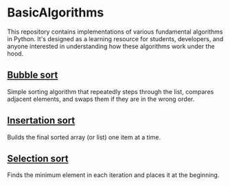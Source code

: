 # BasicAlgorithms
 This repository contains implementations of various fundamental algorithms in Python. It's designed as a learning resource for students, developers, and anyone interested in understanding how these algorithms work under the hood.
 
## [Bubble sort](https://github.com/Hard-Pacific/BasicAlgorithms/tree/main/BubbleSort)
Simple sorting algorithm that repeatedly steps through the list, compares adjacent elements, and swaps them if they are in the wrong order.

## [Insertation sort](https://github.com/Hard-Pacific/BasicAlgorithms/tree/main/InsertationSort)
Builds the final sorted array (or list) one item at a time.

## [Selection sort](https://github.com/Hard-Pacific/BasicAlgorithms/tree/main/SelectionSort)
Finds the minimum element in each iteration and places it at the beginning.


 
